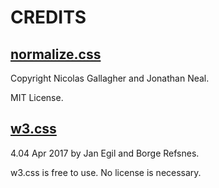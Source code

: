 # CREDITS

## [normalize.css](http://github.com/necolas/normalize.css/)

Copyright Nicolas Gallagher and Jonathan Neal.

MIT License.

## [w3.css](http://www.w3schools.com/w3css/)

4.04 Apr 2017 by Jan Egil and Borge Refsnes.

w3.css is free to use. No license is necessary.

